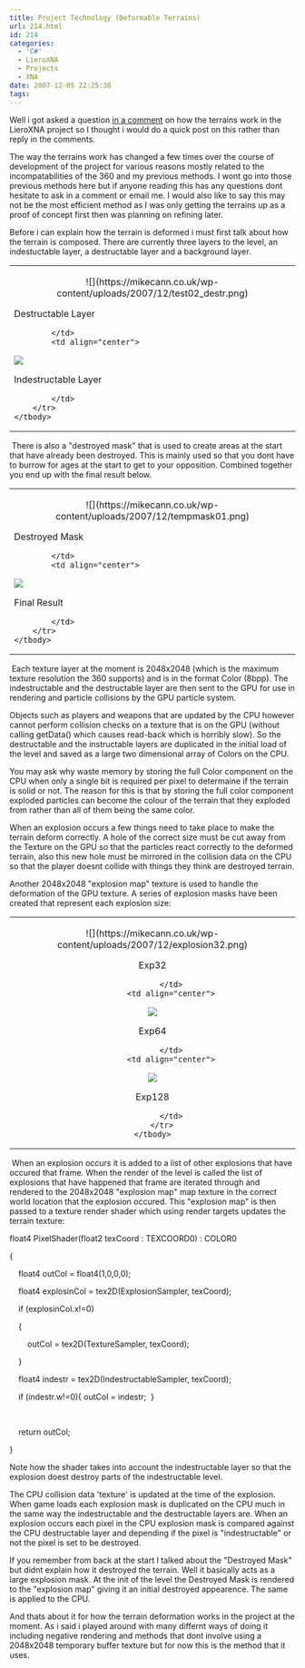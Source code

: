```yaml
---
title: Project Technology (Deformable Terrains)
url: 214.html
id: 214
categories:
  - 'C#'
  - LieroXNA
  - Projects
  - XNA
date: 2007-12-05 22:25:38
tags:
---
```


Well i got asked a question [in a comment](https://www.mikecann.co.uk/?p=208#comment-1333) on how the terrains work in the LieroXNA project so I thought i would do a quick post on this rather than reply in the comments.

The way the terrains work has changed a few times over the course of development of the project for various reasons mostly related to the incompatabilities of the 360 and my previous methods. I wont go into those previous methods here but if anyone reading this has any questions dont hesitate to ask in a comment or email me. I would also like to say this may not be the most efficient method as I was only getting the terrains up as a proof of concept first then was planning on refining later.

<!-- more -->

Before i can explain how the terrain is deformed i must first talk about how the terrain is composed. There are currently three layers to the level, an indestuctable layer, a destructable layer and a background layer.

<table width="100%" cellspacing="0" cellpadding="0" border="0">
    <tbody>
        <tr>
            <td>
            <p align="center">![](https://mikecann.co.uk/wp-content/uploads/2007/12/test02_destr.png)

Destructable Layer

            </td>
            <td align="center">

![](https://mikecann.co.uk/wp-content/uploads/2007/12/test02_indestr.png)

Indestructable Layer

            </td>
        </tr>
    </tbody>

</table>
</p>

&nbsp;There is also a &quot;destroyed mask&quot; that is used to create areas at the start that have already been destroyed. This is mainly used so that you dont have to burrow for ages at the start to get to your opposition. Combined together you end up with the final result below.

<table width="100%" cellspacing="0" cellpadding="0" border="0" align="center">
    <tbody>
        <tr>
            <td>
            <p align="center">![](https://mikecann.co.uk/wp-content/uploads/2007/12/tempmask01.png)

Destroyed Mask

            </td>
            <td align="center">

![](https://mikecann.co.uk/wp-content/uploads/2007/12/test03_final.png)

Final Result

            </td>
        </tr>
    </tbody>

</table>
</p>

&nbsp;Each texture layer at the moment is 2048x2048 (which is the maximum texture resolution the 360 supports) and is in the format Color (8bpp). The indestructable and the destructable layer are then sent to the GPU for use in rendering and particle collisions by the GPU particle system.

Objects such as players and weapons that are updated by the CPU however cannot perform collision checks on a texture that is on the GPU (without calling getData() which causes read-back which is horribly slow). So the destructable and the instructable layers are duplicated in the initial load of the level and saved as a large two dimensional array of Colors on the CPU.

You may ask why waste memory by storing the full Color component on the CPU when only a single bit is required per pixel to determaine if the terrain is solid or not. The reason for this is that by storing the full color component exploded particles can become the colour of the terrain that they exploded from rather than all of them being the same color.

When an explosion occurs a few things need to take place to make the terrain deform correctly. A hole of the correct size must be cut away from the Texture on the GPU so that the particles react correctly to the deformed terrain, also this new hole must be mirrored in the collision data on the CPU so that the player doesnt collide with things they think are destroyed terrain.

Another 2048x2048 &quot;explosion map&quot; texture is used to handle the deformation of the GPU texture. A series of explosion masks have been created that represent each explosion size:

<table width="100%" cellspacing="0" cellpadding="0" border="0">
    <tbody>
        <tr>
            <td align="center">
            <p>![](https://mikecann.co.uk/wp-content/uploads/2007/12/explosion32.png)

Exp32

            </td>
            <td align="center">

![](https://mikecann.co.uk/wp-content/uploads/2007/12/explosion64.png)

Exp64

            </td>
            <td align="center">

![](https://mikecann.co.uk/wp-content/uploads/2007/12/explosion128.png)

Exp128

            </td>
        </tr>
    </tbody>

</table>
</p>

&nbsp;When an explosion occurs it is added to a list of other explosions that have occured that frame. When the render of the level is called the list of explosions that have happened that frame are iterated through and rendered to the 2048x2048 &quot;explosion map&quot; map texture in the correct world location that the explosion occured. This &quot;explosion map&quot; is then passed to a texture render shader which using render targets updates the terrain texture:

float4 PixelShader(float2 texCoord : TEXCOORD0) : COLOR0

{

&nbsp;&nbsp; &nbsp;float4 outCol = float4(1,0,0,0);

&nbsp;&nbsp; &nbsp;float4 explosinCol = tex2D(ExplosionSampler, texCoord);

&nbsp;&nbsp; &nbsp;if (explosinCol.x!=0)

&nbsp;&nbsp; &nbsp;{

&nbsp;&nbsp; &nbsp;&nbsp;&nbsp; &nbsp;outCol = tex2D(TextureSampler, texCoord);

&nbsp;&nbsp; &nbsp;}

&nbsp;&nbsp;&nbsp; float4 indestr = tex2D(IndestructableSampler, texCoord);

&nbsp;&nbsp;&nbsp; if (indestr.w!=0){ outCol = indestr;&nbsp; }

&nbsp;&nbsp; &nbsp;

&nbsp;&nbsp;&nbsp; return outCol;

}

Note how the shader takes into account the indestructable layer so that the explosion doest destroy parts of the indestructable level.

The CPU collision data 'texture' is updated at the time of the explosion. When game loads each explosion mask is duplicated on the CPU much in the same way the indestructable and the destructable layers are. When an explosion occurs each pixel in the CPU explosion mask is compared against the CPU destructable layer and depending if the pixel is &quot;indestructable&quot; or not the pixel is set to be destroyed.

If you remember from back at the start I talked about the &quot;Destroyed Mask&quot; but didnt explain how it destroyed the terrain. Well it basically acts as a large explosion mask. At the init of the level the Destroyed Mask is rendered to the &quot;explosion map&quot; giving it an initial destroyed appearence. The same is applied to the CPU.

And thats about it for how the terrain deformation works in the project at the moment. As i said i played around with many differnt ways of doing it including negative rendering and methods that dont involve using a 2048x2048 temporary buffer texture but for now this is the method that it uses.
